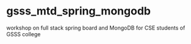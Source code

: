 # gsss_mtd_spring_mongodb
workshop on full stack spring board and MongoDB  for CSE  students of GSSS college

